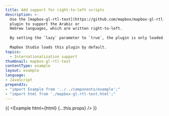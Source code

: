 ```yaml
---
title: Add support for right-to-left scripts
description: >-
  Use the [mapbox-gl-rtl-text](https://github.com/mapbox/mapbox-gl-rtl-text)
  plugin to support the Arabic or
  Hebrew languages, which are written right-to-left.
  
  By setting the `lazy` parameter to `true`, the plugin is only loaded when the map first encounters Hebrew or Arabic text.
  
  Mapbox Studio loads this plugin by default.
topics:
  - Internationalization support
thumbnail: mapbox-gl-rtl-text
contentType: example
layout: example
language:
- JavaScript
prependJs:
- "import Example from '../../components/example';"
- "import html from './mapbox-gl-rtl-text.html';"
---
```


{{ <Example html={html} {...this.props} /> }}
